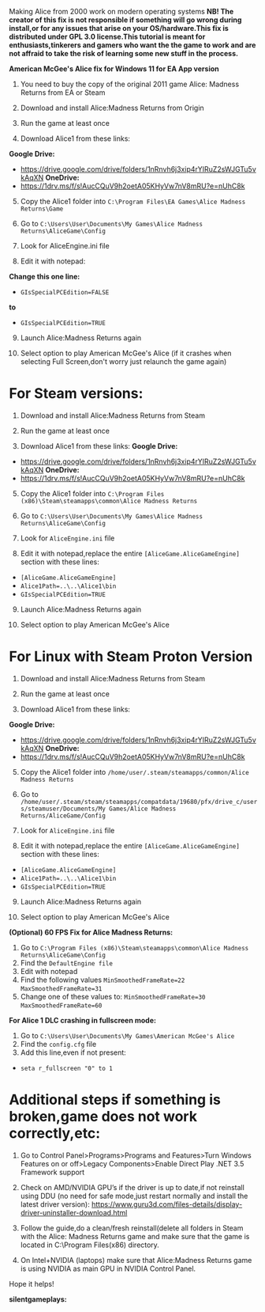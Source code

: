 Making Alice from 2000 work on modern operating systems
**NB! The creator of this fix is not responsible if something will go wrong during install,or for any issues that arise on your OS/hardware.This fix is distributed under GPL 3.0 license.This tutorial is meant for enthusiasts,tinkerers and gamers who want the the game to work and are not affraid to take the risk of learning some new stuff in the process.**

**American McGee's Alice fix for Windows 11 for EA App version**  

1. You need to buy the copy of the original 2011 game Alice: Madness Returns from EA or Steam

2. Download and install Alice:Madness Returns from Origin

3. Run the game at least once

4. Download Alice1 from these links: 

**Google Drive:**
* https://drive.google.com/drive/folders/1nRnvh6j3xip4rYIRuZ2sWJGTu5vkAqXN
**OneDrive:**
* https://1drv.ms/f/s!AucCQuV9h2oetA05KHyVw7nV8mRU?e=nUhC8k

5. Copy the Alice1 folder into ``C:\Program Files\EA Games\Alice Madness Returns\Game``

6. Go to ``C:\Users\User\Documents\My Games\Alice Madness Returns\AliceGame\Config``

7. Look for AliceEngine.ini file

8. Edit it with notepad:

**Change this one line:** 

* ``GIsSpecialPCEdition=FALSE``

**to**

* ``GIsSpecialPCEdition=TRUE``

9. Launch Alice:Madness Returns again

10. Select option to play American McGee's Alice (if it crashes when selecting Full Screen,don't worry just relaunch the game again)

# For Steam versions:
1. Download and install Alice:Madness Returns from Steam

3. Run the game at least once

4. Download Alice1 from these links: 
**Google Drive:**
* https://drive.google.com/drive/folders/1nRnvh6j3xip4rYIRuZ2sWJGTu5vkAqXN
**OneDrive:**
* https://1drv.ms/f/s!AucCQuV9h2oetA05KHyVw7nV8mRU?e=nUhC8k

5. Copy the Alice1 folder into ``C:\Program Files (x86)\Steam\steamapps\common\Alice Madness Returns``

6. Go to ``C:\Users\User\Documents\My Games\Alice Madness Returns\AliceGame\Config``

7. Look for ``AliceEngine.ini`` file

8. Edit it with notepad,replace the entire ``[AliceGame.AliceGameEngine]`` section with these lines:


* ``[AliceGame.AliceGameEngine]``
* ``Alice1Path=..\..\Alice1\bin``
* ``GIsSpecialPCEdition=TRUE``


9. Launch Alice:Madness Returns again

10. Select option to play American McGee's Alice

# For Linux with Steam Proton Version
1. Download and install Alice:Madness Returns from Steam

3. Run the game at least once

4. Download Alice1 from these links: 

**Google Drive:**
* https://drive.google.com/drive/folders/1nRnvh6j3xip4rYIRuZ2sWJGTu5vkAqXN
**OneDrive:**
* https://1drv.ms/f/s!AucCQuV9h2oetA05KHyVw7nV8mRU?e=nUhC8k

5. Copy the Alice1 folder into ``/home/user/.steam/steamapps/common/Alice Madness Returns``

6. Go to ``/home/user/.steam/steam/steamapps/compatdata/19680/pfx/drive_c/users/steamuser/Documents/My Games/Alice Madness Returns/AliceGame/Config``

7. Look for ``AliceEngine.ini`` file

8. Edit it with notepad,replace the entire ``[AliceGame.AliceGameEngine]`` section with these lines:

* ``[AliceGame.AliceGameEngine]``
* ``Alice1Path=..\..\Alice1\bin``
* ``GIsSpecialPCEdition=TRUE``

9. Launch Alice:Madness Returns again

10. Select option to play American McGee's Alice


**(Optional) 60 FPS Fix for Alice Madness Returns:**
1. Go to ``C:\Program Files (x86)\Steam\steamapps\common\Alice Madness Returns\AliceGame\Config``
2. Find the ``DefaultEngine file``
3. Edit with notepad
4. Find the following values
``MinSmoothedFrameRate=22``
``MaxSmoothedFrameRate=31``
5. Change one of these values to: 
``MinSmoothedFrameRate=30``
``MaxSmoothedFrameRate=60``

**For Alice 1 DLC crashing in fullscreen mode:**
1. Go to ``C:\Users\User\Documents\My Games\American McGee's Alice``
2. Find the ``config.cfg`` file 
3. Add this line,even if not present:
* ``seta r_fullscreen "0" to 1``

# Additional steps if something is broken,game does not work correctly,etc:

1. Go to Control Panel>Programs>Programs and Features>Turn Windows Features on or off>Legacy Components>Enable Direct Play .NET 3.5 Framework support

2. Check on AMD/NVIDIA GPU’s if the driver is up to date,if not reinstall using DDU
(no need for safe mode,just restart normally and install the latest driver version):
https://www.guru3d.com/files-details/display-driver-uninstaller-download.html

3. Follow the guide,do a clean/fresh reinstall(delete all folders in Steam with the Alice: Madness Returns game and make sure that the game is located in C:\Program Files(x86) directory.

4. On Intel+NVIDIA (laptops) make sure that Alice:Madness Returns game is using NVIDIA as main GPU in NVIDIA Control Panel. 

Hope it helps!

**silentgameplays:**
